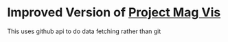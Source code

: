 # Improved Version of [Project Mag Vis](https://github.com/love4shen/project-mag-vis)

This uses github api to do data fetching rather than git